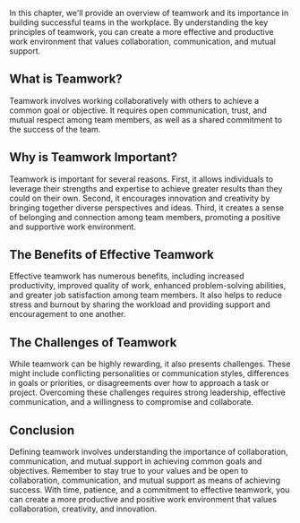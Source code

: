 
In this chapter, we'll provide an overview of teamwork and its importance in building successful teams in the workplace. By understanding the key principles of teamwork, you can create a more effective and productive work environment that values collaboration, communication, and mutual support.

What is Teamwork?
-----------------

Teamwork involves working collaboratively with others to achieve a common goal or objective. It requires open communication, trust, and mutual respect among team members, as well as a shared commitment to the success of the team.

Why is Teamwork Important?
--------------------------

Teamwork is important for several reasons. First, it allows individuals to leverage their strengths and expertise to achieve greater results than they could on their own. Second, it encourages innovation and creativity by bringing together diverse perspectives and ideas. Third, it creates a sense of belonging and connection among team members, promoting a positive and supportive work environment.

The Benefits of Effective Teamwork
----------------------------------

Effective teamwork has numerous benefits, including increased productivity, improved quality of work, enhanced problem-solving abilities, and greater job satisfaction among team members. It also helps to reduce stress and burnout by sharing the workload and providing support and encouragement to one another.

The Challenges of Teamwork
--------------------------

While teamwork can be highly rewarding, it also presents challenges. These might include conflicting personalities or communication styles, differences in goals or priorities, or disagreements over how to approach a task or project. Overcoming these challenges requires strong leadership, effective communication, and a willingness to compromise and collaborate.

Conclusion
----------

Defining teamwork involves understanding the importance of collaboration, communication, and mutual support in achieving common goals and objectives. Remember to stay true to your values and be open to collaboration, communication, and mutual support as means of achieving success. With time, patience, and a commitment to effective teamwork, you can create a more productive and positive work environment that values collaboration, creativity, and innovation.
